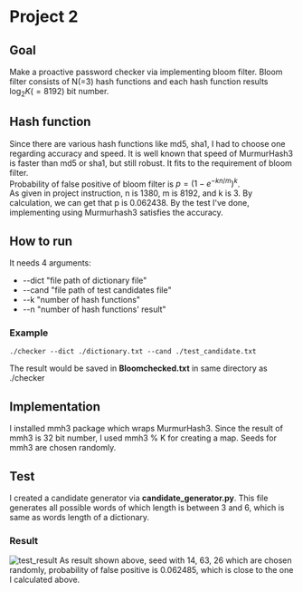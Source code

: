 # Project 2

## Goal

Make a proactive password checker via implementing bloom filter.
Bloom filter consists of N(=3) hash functions and each hash function
results $\log_{2}K(=8192)$ bit number.

## Hash function

Since there are various hash functions like md5, sha1,
I had to choose one regarding accuracy and speed.
It is well known that speed of MurmurHash3 is faster than md5 or sha1,
but still robust. It fits to the requirement of bloom filter.  
Probability of false positive of bloom filter is $p = (1 - e^{-kn/m})^k$.  
As given in project instruction, n is 1380, m is 8192, and k is 3.
By calculation, we can get that p is 0.062438.
By the test I've done, implementing using Murmurhash3 satisfies the accuracy.

## How to run

It needs 4 arguments:

- -\-dict "file path of dictionary file"
- -\-cand "file path of test candidates file"
- -\-k "number of hash functions"
- -\-n "number of hash functions' result"

### Example

``` terminal
./checker --dict ./dictionary.txt --cand ./test_candidate.txt
```

The result would be saved in **Bloomchecked.txt** in same directory as ./checker

## Implementation

I installed mmh3 package which wraps MurmurHash3.
Since the result of mmh3 is 32 bit number, I used mmh3 % K for creating a map.
Seeds for mmh3 are chosen randomly.

## Test

I created a candidate generator via **candidate_generator.py**.
This file generates all possible words of which length is between 3 and 6,
which is same as words length of a dictionary.

### Result

![test\_result](https://user-images.githubusercontent.com/37493475/227563840-b5043a50-027e-4c3b-bd91-216bf36c0703.png)
As result shown above, seed with 14, 63, 26 which are chosen randomly,
probability of false positive is 0.062485,
which is close to the one I calculated above.
